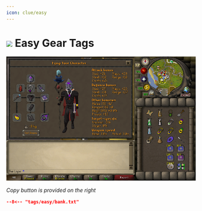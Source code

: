```yaml
---
icon: clue/easy
---
```


# <img style="vertical-align:middle" src="../../icons/easy.png" width="35"> Easy Gear Tags

![Easy Gear](images/easy.png)

_Copy button is provided on the right_
``` json title=""
--8<-- "tags/easy/bank.txt"
```
